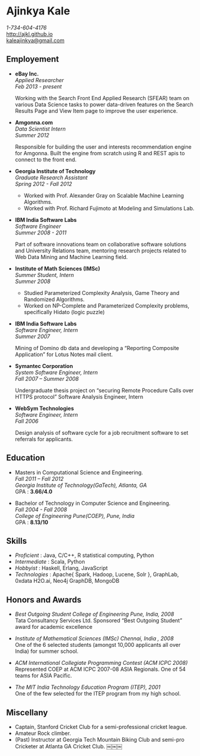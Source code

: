 Ajinkya Kale
============
_1-734-604-4176_  
http://ajkl.github.io  
kaleajinkya@gmail.com  

Employement
----------
* **eBay Inc.**  
    _Applied Researcher_  
    _Feb 2013 - present_  

    Working with the Search Front End Applied Research (SFEAR) team on various Data Science tasks to power data-driven features on the Search Results Page and View Item page to improve the user experience.

* **Amgonna.com**  
    _Data Scientist Intern_  
    _Summer 2012_  

    Responsible for building the user and interests recommendation engine for Amgonna. Built the engine from scratch using R and REST apis to connect to the front end.

* **Georgia Institute of Technology**   
    _Graduate Research Assistant_  
    _Spring 2012 - Fall 2012_  

    - Worked with Prof. Alexander Gray on Scalable Machine Learning Algorithms.
    - Worked with Prof. Richard Fujimoto at Modeling and Simulations Lab.

* **IBM India Software Labs**  
    _Software Engineer_    
    _Summer 2008 - 2011_  

    Part of software innovations team on collaborative software solutions and University Relations team, mentoring research projects related to Web Data Mining and Machine Learning field.

* **Institute of Math Sciences (IMSc)**  
    _Summer Student, Intern_  
    _Summer 2008_  

    - Studied Parameterized Complexity Analysis, Game Theory and Randomized Algorithms.
    - Worked on NP-Complete and Parameterized Complexity problems, specifically Hidato (logic puzzle)
    
* **IBM India Software Labs**  
    _Software Engineer, Intern_  
    _Summer 2007_  

    Mining of Domino db data and developing a “Reporting Composite Application” for Lotus Notes mail client.
    
* **Symantec Corporation**  
    _System Software Engineer, Intern_  
    _Fall 2007 – Summer 2008_  

    Undergraduate thesis project on “securing Remote Procedure Calls over HTTPS protocol” Software Analysis Engineer, Intern

* **WebSym Technologies**  
    _Software Engineer, Intern_  
    _Fall 2006_  

    Design analysis of software cycle for a job recruitment software to set referrals for applicants.

Education
---------
* Masters in Computational Science and Engineering.  
    _Fall 2011 – Fall 2012_  
    _Georgia Institute of Technology(GaTech), Atlanta, GA_  
    GPA : **3.66/4.0**

* Bachelor of Technology in Computer Science and Engineering.  
    _Fall 2004 - Fall 2008_  
    _College of Engineering Pune(COEP), Pune, India_  
    GPA : **8.13/10**

Skills
------
  - _Proficient_ : Java, C/C++, R statistical computing, Python
  - _Intermediate_ : Scala, Python
  - _Hobbyist_ : Haskell, Erlang, JavaScript
  - _Technologies_ : Apache{ Spark, Hadoop, Lucene, Solr }, GraphLab, 0xdata H2O.ai, Neo4j GraphDB, MongoDB
 
Honors and Awards
-----------------
  - _Best Outgoing Student College of Engineering Pune, India, 2008_   
    Tata Consultancy Services Ltd. Sponsored “Best Outgoing Student” award for academic excellence

  - _Institute of Mathematical Sciences (IMSc) Chennai, India , 2008_  
      One of the 6 selected students (amongst 10,000 applicants all over India) for summer school.

  - _ACM International Collegiate Programming Contest (ACM ICPC 2008)_  
      Represented COEP at ACM ICPC 2007-08 ASIA Regionals. One of 54 teams for ASIA Pacific.

  - _The MIT India Technology Education Program (ITEP), 2001_  
      One of the few selected for the ITEP program from my high school.

Miscellany
----------
  - Captain, Stanford Cricket Club for a semi-professional cricket league.
  - Amateur Rock climber.
  - (Past) Instructor at Georgia Tech Mountain Biking Club and semi-pro Cricketer at Atlanta GA Cricket Club.
￼￼￼
